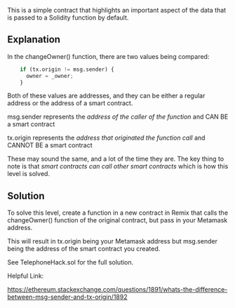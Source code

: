 This is a simple contract that highlights an important aspect of the data that is passed to a Solidity function by default.

## Explanation
In the changeOwner() function, there are two values being compared:

```python
    if (tx.origin != msg.sender) {
      owner = _owner;
    }
```

Both of these values are addresses, and they can be either a regular address or the address of a smart contract.

msg.sender represents the *address of the caller of the function* and CAN BE a smart contract

tx.origin represents the *address that originated the function call* and CANNOT BE a smart contract

These may sound the same, and a lot of the time they are. The key thing to note is that *smart contracts can call other smart contracts* which is how this level is solved.

## Solution

To solve this level, create a function in a new contract in Remix that calls the changeOwner() function of the original contract, but pass in your Metamask address.

This will result in tx.origin being your Metamask address but msg.sender being the address of the smart contract you created.

See TelephoneHack.sol for the full solution.

Helpful Link:

https://ethereum.stackexchange.com/questions/1891/whats-the-difference-between-msg-sender-and-tx-origin/1892